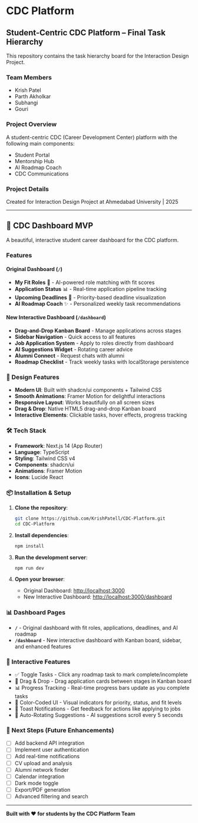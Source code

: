 # CDC Platform

## Student-Centric CDC Platform – Final Task Hierarchy

This repository contains the task hierarchy board for the Interaction Design Project.

### Team Members
- Krish Patel
- Parth Akholkar
- Subhangi
- Gouri

### Project Overview
A student-centric CDC (Career Development Center) platform with the following main components:
- Student Portal
- Mentorship Hub
- AI Roadmap Coach
- CDC Communications

### Project Details
Created for Interaction Design Project at Ahmedabad University | 2025

---

## 🚀 CDC Dashboard MVP

A beautiful, interactive student career dashboard for the CDC platform.

### Features

#### Original Dashboard (`/`)
- **My Fit Roles** 🎯 - AI-powered role matching with fit scores
- **Application Status** 📊 - Real-time application pipeline tracking
- **Upcoming Deadlines** 📅 - Priority-based deadline visualization
- **AI Roadmap Coach** ✨ - Personalized weekly task recommendations

#### New Interactive Dashboard (`/dashboard`)
- **Drag-and-Drop Kanban Board** - Manage applications across stages
- **Sidebar Navigation** - Quick access to all features
- **Job Application System** - Apply to roles directly from dashboard
- **AI Suggestions Widget** - Rotating career advice
- **Alumni Connect** - Request chats with alumni
- **Roadmap Checklist** - Track weekly tasks with localStorage persistence

### 🎨 Design Features

- **Modern UI**: Built with shadcn/ui components + Tailwind CSS
- **Smooth Animations**: Framer Motion for delightful interactions
- **Responsive Layout**: Works beautifully on all screen sizes
- **Drag & Drop**: Native HTML5 drag-and-drop Kanban board
- **Interactive Elements**: Clickable tasks, hover effects, progress tracking

### 🛠️ Tech Stack

- **Framework**: Next.js 14 (App Router)
- **Language**: TypeScript
- **Styling**: Tailwind CSS v4
- **Components**: shadcn/ui
- **Animations**: Framer Motion
- **Icons**: Lucide React

### 📦 Installation & Setup

1. **Clone the repository**:
   ```bash
   git clone https://github.com/KrishPatell/CDC-Platform.git
   cd CDC-Platform
   ```

2. **Install dependencies**:
   ```bash
   npm install
   ```

3. **Run the development server**:
   ```bash
   npm run dev
   ```

4. **Open your browser**:
   - Original Dashboard: [http://localhost:3000](http://localhost:3000)
   - New Interactive Dashboard: [http://localhost:3000/dashboard](http://localhost:3000/dashboard)

### 📊 Dashboard Pages

- **`/`** - Original dashboard with fit roles, applications, deadlines, and AI roadmap
- **`/dashboard`** - New interactive dashboard with Kanban board, sidebar, and enhanced features

### 🎯 Interactive Features

- ✅ Toggle Tasks - Click any roadmap task to mark complete/incomplete
- 🎯 Drag & Drop - Drag application cards between stages in Kanban board
- 📊 Progress Tracking - Real-time progress bars update as you complete tasks
- 🎨 Color-Coded UI - Visual indicators for priority, status, and fit levels
- 💬 Toast Notifications - Get feedback for actions like applying to jobs
- 🔄 Auto-Rotating Suggestions - AI suggestions scroll every 5 seconds

### 🚀 Next Steps (Future Enhancements)

- [ ] Add backend API integration
- [ ] Implement user authentication
- [ ] Add real-time notifications
- [ ] CV upload and analysis
- [ ] Alumni network finder
- [ ] Calendar integration
- [ ] Dark mode toggle
- [ ] Export/PDF generation
- [ ] Advanced filtering and search

---

**Built with ❤️ for students by the CDC Platform Team**
